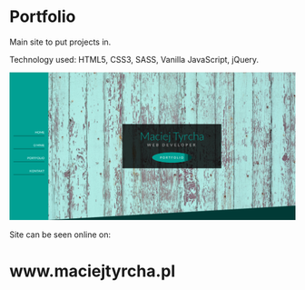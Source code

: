 # Portfolio

Main site to put projects in.

Technology used: HTML5, CSS3, SASS, Vanilla JavaScript, jQuery.

<img src=https://raw.githubusercontent.com/MaciejTyrcha/Portfolio/master/Rysunki/Portfolio1.png>

Site can be seen online on:

<h1>www.maciejtyrcha.pl </h1>
